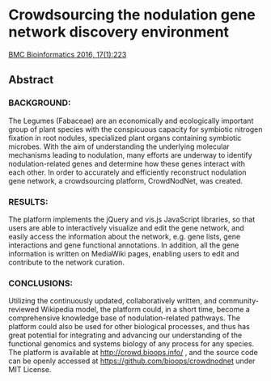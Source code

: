 # Crowdsourcing the nodulation gene network discovery environment

[BMC Bioinformatics 2016, 17(1):223](https://bmcbioinformatics.biomedcentral.com/articles/10.1186/s12859-016-1089-3)

## Abstract

### BACKGROUND:

The Legumes (Fabaceae) are an economically and ecologically important group of plant species with the conspicuous capacity for symbiotic nitrogen fixation in root nodules, specialized plant organs containing symbiotic microbes. With the aim of understanding the underlying molecular mechanisms leading to nodulation, many efforts are underway to identify nodulation-related genes and determine how these genes interact with each other. In order to accurately and efficiently reconstruct nodulation gene network, a crowdsourcing platform, CrowdNodNet, was created.

### RESULTS:

The platform implements the jQuery and vis.js JavaScript libraries, so that users are able to interactively visualize and edit the gene network, and easily access the information about the network, e.g. gene lists, gene interactions and gene functional annotations. In addition, all the gene information is written on MediaWiki pages, enabling users to edit and contribute to the network curation.

### CONCLUSIONS:

Utilizing the continuously updated, collaboratively written, and community-reviewed Wikipedia model, the platform could, in a short time, become a comprehensive knowledge base of nodulation-related pathways. The platform could also be used for other biological processes, and thus has great potential for integrating and advancing our understanding of the functional genomics and systems biology of any process for any species. The platform is available at http://crowd.bioops.info/ , and the source code can be openly accessed at https://github.com/bioops/crowdnodnet under MIT License.
